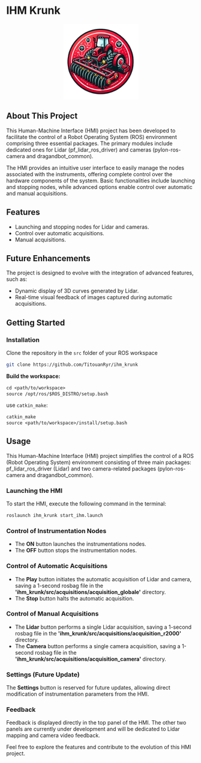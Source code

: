 # IHM Krunk
<p align="center">
  <img src="exe/icon.png" alt="Logo du Projet" width="200" height="200">
</p>

## About This Project

This Human-Machine Interface (HMI) project has been developed to facilitate the control of a Robot Operating System (ROS) environment comprising three essential packages. The primary modules include dedicated ones for Lidar (pf_lidar_ros_driver) and cameras (pylon-ros-camera and dragandbot_common).

The HMI provides an intuitive user interface to easily manage the nodes associated with the instruments, offering complete control over the hardware components of the system. Basic functionalities include launching and stopping nodes, while advanced options enable control over automatic and manual acquisitions.

## Features

- Launching and stopping nodes for Lidar and cameras.
- Control over automatic acquisitions.
- Manual acquisitions.

## Future Enhancements

The project is designed to evolve with the integration of advanced features, such as:

- Dynamic display of 3D curves generated by Lidar.
- Real-time visual feedback of images captured during automatic acquisitions.

## Getting Started

### Installation

Clone the repository in the `src` folder of your ROS workspace
```bash
git clone https://github.com/TitouanRyr/ihm_krunk
```

**Build the workspace:**  
```
cd <path/to/workspace>
source /opt/ros/$ROS_DISTRO/setup.bash
```
use `catkin_make`:
```
catkin_make
source <path/to/workspace>/install/setup.bash
```
## Usage
This Human-Machine Interface (HMI) project simplifies the control of a ROS (Robot Operating System) environment consisting of three main packages: pf_lidar_ros_driver (Lidar) and two camera-related packages (pylon-ros-camera and dragandbot_common).

### Launching the HMI
To start the HMI, execute the following command in the terminal:

```bash
roslaunch ihm_krunk start_ihm.launch
```
### Control of Instrumentation Nodes
- The **ON** button launches the instrumentations nodes.
- The **OFF** button stops the instrumentation nodes.

### Control of Automatic Acquisitions
- The **Play** button initiates the automatic acquisition of Lidar and camera, saving a 1-second rosbag file in the **'ihm_krunk/src/acquisitions/acquisition_globale'** directory.
- The **Stop** button halts the automatic acquisition.

### Control of Manual Acquisitions
- The **Lidar** button performs a single Lidar acquisition, saving a 1-second rosbag file in the **'ihm_krunk/src/acquisitions/acquisition_r2000'** directory.
- The **Camera** button performs a single camera acquisition, saving a 1-second rosbag file in the **'ihm_krunk/src/acquisitions/acquisition_camera'** directory.

### Settings (Future Update)
The **Settings** button is reserved for future updates, allowing direct modification of instrumentation parameters from the HMI.

### Feedback
Feedback is displayed directly in the top panel of the HMI. The other two panels are currently under development and will be dedicated to Lidar mapping and camera video feedback.

Feel free to explore the features and contribute to the evolution of this HMI project.
   
